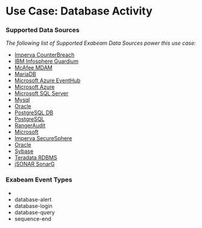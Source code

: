 Use Case: Database Activity
===========================

### Supported Data Sources

_The following list of Supported Exabeam Data Sources power this use case:_

* [Imperva CounterBreach](../DataSources/datasource_counterbreach_imperva_counterbreach.md)
* [IBM Infosphere Guardium](../DataSources/datasource_ibm_infosphere_guardium_ibm_infosphere_guardium.md)
* [McAfee MDAM](../DataSources/datasource_mdam_mcafee_mdam.md)
* [MariaDB](../DataSources/datasource_mariadb_mariadb.md)
* [Microsoft Azure EventHub](../DataSources/datasource_microsoft_azure_eventhub_microsoft_azure_eventhub.md)
* [Microsoft Azure](../DataSources/datasource_microsoft_azure_microsoft_azure.md)
* [Microsoft SQL Server](../DataSources/datasource_microsoft_sql_server_microsoft_sql_server.md)
* [Mysql](../DataSources/datasource_mysql_mysql.md)
* [Oracle](../DataSources/datasource_oracle_database_oracle.md)
* [PostgreSQL DB](../DataSources/datasource_postgresql_db_postgresql_db.md)
* [PostgreSQL](../DataSources/datasource_postgresql_postgresql.md)
* [RangerAudit](../DataSources/datasource_rangeraudit_rangeraudit.md)
* [Microsoft](../DataSources/datasource_sql_server_microsoft.md)
* [Imperva SecureSphere](../DataSources/datasource_securesphere_imperva_securesphere.md)
* [Oracle](../DataSources/datasource_siebel_crm_oracle.md)
* [Sybase](../DataSources/datasource_sybase_sybase.md)
* [Teradata RDBMS](../DataSources/datasource_teradata_rdbms_teradata_rdbms.md)
* [jSONAR SonarG](../DataSources/datasource_jsonar_sonarg_jsonar_sonarg.md)


### Exabeam Event Types

- 
- database-alert
- database-login
- database-query
- sequence-end
